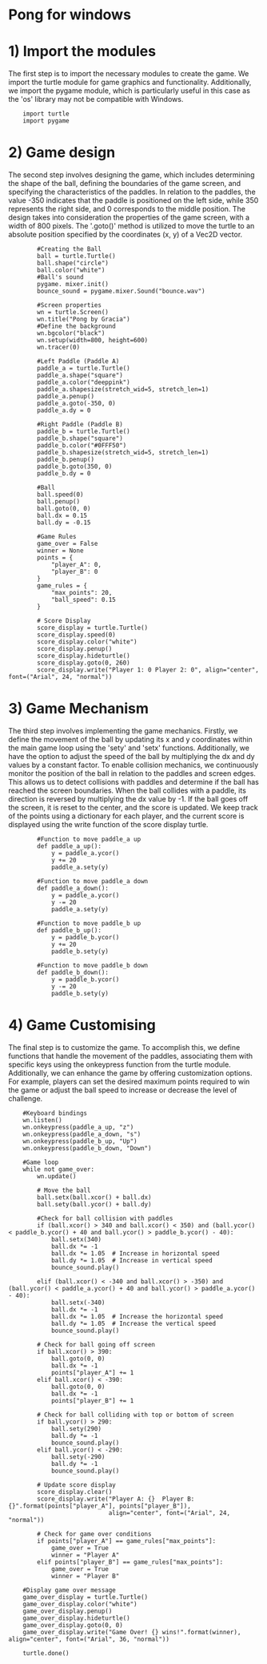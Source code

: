 # Pong for windows

# 1) Import the modules
The first step is to import the necessary modules to create the game. We import the turtle module for game graphics and functionality. Additionally, we import the pygame module, which is particularly useful in this case as the 'os' library may not be compatible with Windows.

        import turtle
        import pygame
        
# 2) Game design
The second step involves designing the game, which includes determining the shape of the ball, defining the boundaries of the game screen, and specifying the characteristics of the paddles. In relation to the paddles, the value -350 indicates that the paddle is positioned on the left side, while 350 represents the right side, and 0 corresponds to the middle position. The design takes into consideration the properties of the game screen, with a width of 800 pixels. The '.goto()' method is utilized to move the turtle to an absolute position specified by the coordinates (x, y) of a Vec2D vector.

            #Creating the Ball
            ball = turtle.Turtle()
            ball.shape("circle")
            ball.color("white")
            #Ball's sound
            pygame. mixer.init()
            bounce_sound = pygame.mixer.Sound("bounce.wav")

            #Screen properties
            wn = turtle.Screen()
            wn.title("Pong by Gracia")
            #Define the background
            wn.bgcolor("black")
            wn.setup(width=800, height=600)
            wn.tracer(0)

            #Left Paddle (Paddle A)
            paddle_a = turtle.Turtle()
            paddle_a.shape("square")
            paddle_a.color("deeppink")
            paddle_a.shapesize(stretch_wid=5, stretch_len=1)
            paddle_a.penup()
            paddle_a.goto(-350, 0)
            paddle_a.dy = 0

            #Right Paddle (Paddle B)
            paddle_b = turtle.Turtle()
            paddle_b.shape("square")
            paddle_b.color("#0FFF50")
            paddle_b.shapesize(stretch_wid=5, stretch_len=1)
            paddle_b.penup()
            paddle_b.goto(350, 0)
            paddle_b.dy = 0

            #Ball
            ball.speed(0)
            ball.penup()
            ball.goto(0, 0)
            ball.dx = 0.15
            ball.dy = -0.15

            #Game Rules
            game_over = False
            winner = None
            points = {
                "player_A": 0,
                "player_B": 0
            }
            game_rules = {
                "max_points": 20,
                "ball_speed": 0.15
            }

            # Score Display
            score_display = turtle.Turtle()
            score_display.speed(0)
            score_display.color("white")
            score_display.penup()
            score_display.hideturtle()
            score_display.goto(0, 260)
            score_display.write("Player 1: 0 Player 2: 0", align="center", font=("Arial", 24, "normal"))

# 3) Game Mechanism
The third step involves implementing the game mechanics. Firstly, we define the movement of the ball by updating its x and y coordinates within the main game loop using the 'sety' and 'setx' functions. Additionally, we have the option to adjust the speed of the ball by multiplying the dx and dy values by a constant factor. To enable collision mechanics, we continuously monitor the position of the ball in relation to the paddles and screen edges. This allows us to detect collisions with paddles and determine if the ball has reached the screen boundaries. When the ball collides with a paddle, its direction is reversed by multiplying the dx value by -1. If the ball goes off the screen, it is reset to the center, and the score is updated. We keep track of the points using a dictionary for each player, and the current score is displayed using the write function of the score display turtle.

            #Function to move paddle_a up
            def paddle_a_up():
                y = paddle_a.ycor()
                y += 20
                paddle_a.sety(y)

            #Function to move paddle_a down
            def paddle_a_down():
                y = paddle_a.ycor()
                y -= 20
                paddle_a.sety(y)

            #Function to move paddle_b up
            def paddle_b_up():
                y = paddle_b.ycor()
                y += 20
                paddle_b.sety(y)

            #Function to move paddle_b down
            def paddle_b_down():
                y = paddle_b.ycor()
                y -= 20
                paddle_b.sety(y)
# 4) Game Customising    
The final step is to customize the game. To accomplish this, we define functions that handle the movement of the paddles, associating them with specific keys using the onkeypress function from the turtle module. Additionally, we can enhance the game by offering customization options. For example, players can set the desired maximum points required to win the game or adjust the ball speed to increase or decrease the level of challenge.

        #Keyboard bindings
        wn.listen()
        wn.onkeypress(paddle_a_up, "z")
        wn.onkeypress(paddle_a_down, "s")
        wn.onkeypress(paddle_b_up, "Up")
        wn.onkeypress(paddle_b_down, "Down")

        #Game loop
        while not game_over:
            wn.update()

            # Move the ball
            ball.setx(ball.xcor() + ball.dx)
            ball.sety(ball.ycor() + ball.dy)

            #Check for ball collision with paddles
            if (ball.xcor() > 340 and ball.xcor() < 350) and (ball.ycor() < paddle_b.ycor() + 40 and ball.ycor() > paddle_b.ycor() - 40):
                ball.setx(340)
                ball.dx *= -1
                ball.dx *= 1.05  # Increase in horizontal speed
                ball.dy *= 1.05  # Increase in vertical speed
                bounce_sound.play()

            elif (ball.xcor() < -340 and ball.xcor() > -350) and (ball.ycor() < paddle_a.ycor() + 40 and ball.ycor() > paddle_a.ycor() - 40):
                ball.setx(-340)
                ball.dx *= -1
                ball.dx *= 1.05  # Increase the horizontal speed
                ball.dy *= 1.05  # Increase the vertical speed
                bounce_sound.play()

            # Check for ball going off screen
            if ball.xcor() > 390:
                ball.goto(0, 0)
                ball.dx *= -1
                points["player_A"] += 1
            elif ball.xcor() < -390:
                ball.goto(0, 0)
                ball.dx *= -1
                points["player_B"] += 1

            # Check for ball colliding with top or bottom of screen
            if ball.ycor() > 290:
                ball.sety(290)
                ball.dy *= -1
                bounce_sound.play()
            elif ball.ycor() < -290:
                ball.sety(-290)
                ball.dy *= -1
                bounce_sound.play()

            # Update score display
            score_display.clear()
            score_display.write("Player A: {}  Player B: {}".format(points["player_A"], points["player_B"]),
                                align="center", font=("Arial", 24, "normal"))

            # Check for game over conditions
            if points["player_A"] == game_rules["max_points"]:
                game_over = True
                winner = "Player A"
            elif points["player_B"] == game_rules["max_points"]:
                game_over = True
                winner = "Player B"

        #Display game over message
        game_over_display = turtle.Turtle()
        game_over_display.color("white")
        game_over_display.penup()
        game_over_display.hideturtle()
        game_over_display.goto(0, 0)
        game_over_display.write("Game Over! {} wins!".format(winner), align="center", font=("Arial", 36, "normal"))

        turtle.done()
